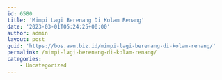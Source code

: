 ```yaml
---
id: 6580
title: 'Mimpi Lagi Berenang Di Kolam Renang'
date: '2023-03-01T05:24:25+00:00'
author: admin
layout: post
guid: 'https://bos.awn.biz.id/mimpi-lagi-berenang-di-kolam-renang/'
permalink: /mimpi-lagi-berenang-di-kolam-renang/
categories:
    - Uncategorized
---
```


